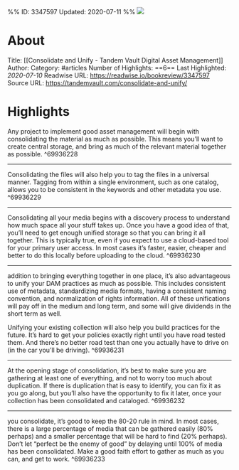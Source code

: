 %%
ID: 3347597
Updated: 2020-07-11
%%
![](https://readwise-assets.s3.amazonaws.com/static/images/article3.5c705a01b476.png)

# About
Title: [[Consolidate and Unify - Tandem Vault  Digital Asset Management]]
Author: 
Category: #articles
Number of Highlights: ==6==
Last Highlighted: *2020-07-10*
Readwise URL: https://readwise.io/bookreview/3347597
Source URL: https://tandemvault.com/consolidate-and-unify/


# Highlights 
Any project to implement good asset management will begin with consolidating the material as much as possible. This means you’ll want to create central storage, and bring as much of the relevant material together as possible.  ^69936228

---

Consolidating the files will also help you to tag the files in a universal manner. Tagging from within a single environment, such as one catalog, allows you to be consistent in the keywords and other metadata you use.  ^69936229

---

Consolidating all your media begins with a discovery process to understand how much space all your stuff takes up. Once you have a good idea of that, you’ll need to get enough unified storage so that you can bring it all together. This is typically true, even if you expect to use a cloud-based tool for your primary user access. In most cases it’s faster, easier, cheaper and better to do this locally before uploading to the cloud.  ^69936230

---

addition to bringing everything together in one place, it’s also advantageous to unify your DAM practices as much as possible. This includes consistent use of metadata, standardizing media formats, having a consistent naming convention, and normalization of rights information. All of these unifications will pay off in the medium and long term, and some will give dividends in the short term as well.

Unifying your existing collection will also help you build practices for the future. It’s hard to get your policies exactly right until you have road tested them. And there’s no better road test than one you actually have to drive on (in the car you’ll be driving).  ^69936231

---

At the opening stage of consolidation, it’s best to make sure you are gathering at least one of everything, and not to worry too much about duplication. If there is duplication that is easy to identify, you can fix it as you go along, but you’ll also have the opportunity to fix it later, once your collection has been consolidated and cataloged.  ^69936232

---

you consolidate, it’s good to keep the 80-20 rule in mind. In most cases, there is a large percentage of media that can be gathered easily (80% perhaps) and a smaller percentage that will be hard to find (20% perhaps). Don’t let “perfect be the enemy of good” by delaying until 100% of media has been consolidated. Make a good faith effort to gather as much as you can, and get to work.  ^69936233

